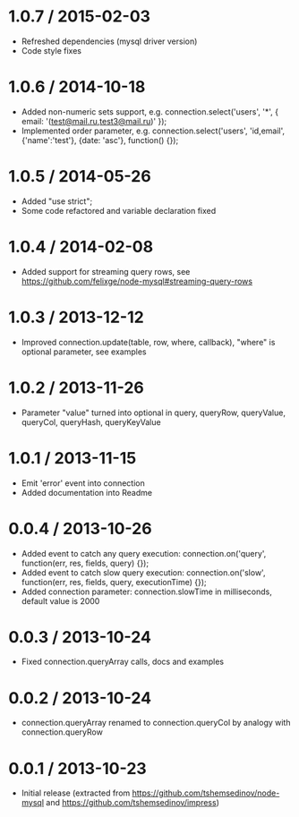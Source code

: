 1.0.7 / 2015-02-03
==================

  * Refreshed dependencies (mysql driver version)
  * Code style fixes

1.0.6 / 2014-10-18
==================

  * Added non-numeric sets support, e.g. connection.select('users', '*', { email: '(test@mail.ru,test3@mail.ru)' });
  * Implemented order parameter, e.g. connection.select('users', 'id,email', {'name':'test'}, {date: 'asc'}, function() {});

1.0.5 / 2014-05-26
==================

  * Added "use strict";
  * Some code refactored and variable declaration fixed

1.0.4 / 2014-02-08
==================

  * Added support for streaming query rows, see https://github.com/felixge/node-mysql#streaming-query-rows

1.0.3 / 2013-12-12
==================

  * Improved connection.update(table, row, where, callback), "where" is optional parameter, see examples

1.0.2 / 2013-11-26
==================

  * Parameter "value" turned into optional in query, queryRow, queryValue, queryCol, queryHash, queryKeyValue

1.0.1 / 2013-11-15
==================

  * Emit 'error' event into connection
  * Added documentation into Readme

0.0.4 / 2013-10-26
==================

  * Added event to catch any query execution: connection.on('query', function(err, res, fields, query) {});
  * Added event to catch slow query execution: connection.on('slow', function(err, res, fields, query, executionTime) {});
  * Added connection parameter: connection.slowTime in milliseconds, default value is 2000

0.0.3 / 2013-10-24
==================

  * Fixed connection.queryArray calls, docs and examples

0.0.2 / 2013-10-24
==================

  * connection.queryArray renamed to connection.queryCol by analogy with connection.queryRow

0.0.1 / 2013-10-23
==================

  * Initial release (extracted from https://github.com/tshemsedinov/node-mysql and https://github.com/tshemsedinov/impress)

